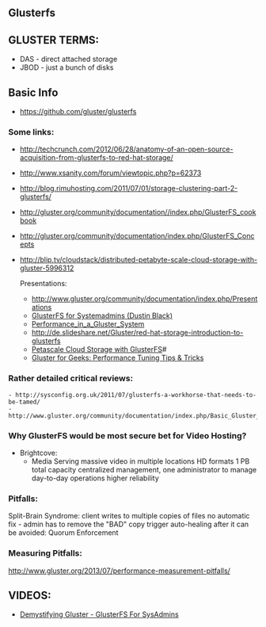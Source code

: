 ## Glusterfs


## GLUSTER TERMS:
  - DAS - direct attached storage
  - JBOD - just a bunch of disks


## Basic Info
  - https://github.com/gluster/glusterfs


### Some links:

  - http://techcrunch.com/2012/06/28/anatomy-of-an-open-source-acquisition-from-glusterfs-to-red-hat-storage/
  - http://www.xsanity.com/forum/viewtopic.php?p=62373
  - http://blog.rimuhosting.com/2011/07/01/storage-clustering-part-2-glusterfs/
  - http://gluster.org/community/documentation//index.php/GlusterFS_cookbook
  - http://gluster.org/community/documentation/index.php/GlusterFS_Concepts
  - http://blip.tv/cloudstack/distributed-petabyte-scale-cloud-storage-with-gluster-5996312


    Presentations:
      - http://www.gluster.org/community/documentation/index.php/Presentations
      - [GlusterFS for Systemadmins (Dustin Black)](http://www.gluster.org/community/documentation/images/9/9e/Gluster_for_Sysadmins_Dustin_Black.pdf)
      - [Performance_in_a_Gluster_System](https://s3.amazonaws.com/aws001/guided_trek/Performance_in_a_Gluster_Systemv6F.pdf)
      - http://de.slideshare.net/Gluster/red-hat-storage-introduction-to-glusterfs
      - [Petascale Cloud Storage with GlusterFS](http://de.slideshare.net/xen_com_mgr/8-abp-seamlessscaleoutstorageforxenandopenstac)#
      - [Gluster for Geeks: Performance Tuning Tips & Tricks](http://de.slideshare.net/Gluster/gluster-for-geeks-performance-tuning-tips-tricks)


### Rather detailed critical reviews:
    - http://sysconfig.org.uk/2011/07/glusterfs-a-workhorse-that-needs-to-be-tamed/
    - http://www.gluster.org/community/documentation/index.php/Basic_Gluster_Troubleshooting




### Why GlusterFS would be most secure bet for Video Hosting?

  - Brightcove:
    - Media Serving
      massive video in multiple locations
      HD formats
      1 PB total capacity
      centralized management, one administrator to manage day-to-day operations
      higher reliability



### Pitfalls:
  Split-Brain Syndrome:
  client writes to multiple copies of files
  no automatic fix
    - admin has to remove the "BAD" copy
    trigger auto-healing after it
  can be avoided:
    Quorum Enforcement


### Measuring Pitfalls:
  http://www.gluster.org/2013/07/performance-measurement-pitfalls/


## VIDEOS:
  - [Demystifying Gluster - GlusterFS For SysAdmins](http://www.youtube.com/watch?v=HkBndZOcEA0)

